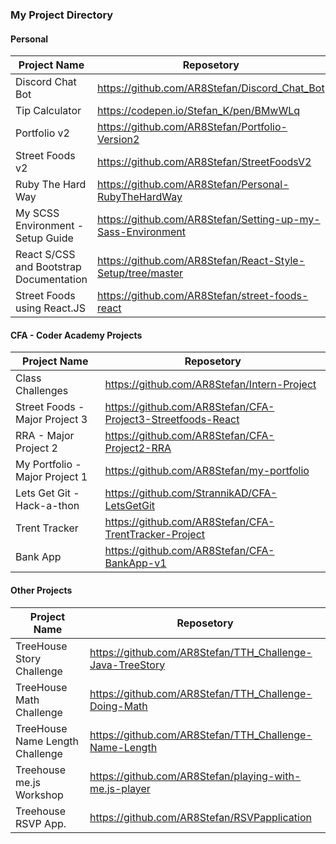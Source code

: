### My Project Directory

#### Personal

| Project Name | Reposetory |
| ------ | ------ |
| Discord Chat Bot | https://github.com/AR8Stefan/Discord_Chat_Bot |
| Tip Calculator | https://codepen.io/Stefan_K/pen/BMwWLq |
| Portfolio v2 | https://github.com/AR8Stefan/Portfolio-Version2 |
| Street Foods v2 | https://github.com/AR8Stefan/StreetFoodsV2 |
| Ruby The Hard Way | https://github.com/AR8Stefan/Personal-RubyTheHardWay |
| My SCSS Environment - Setup Guide | https://github.com/AR8Stefan/Setting-up-my-Sass-Environment |
| React S/CSS and Bootstrap Documentation | https://github.com/AR8Stefan/React-Style-Setup/tree/master |
| Street Foods using React.JS | https://github.com/AR8Stefan/street-foods-react |

#### CFA - Coder Academy Projects

| Project Name | Reposetory |
| ------ | ------ |
| Class Challenges | https://github.com/AR8Stefan/Intern-Project |
| Street Foods - Major Project 3 | https://github.com/AR8Stefan/CFA-Project3-Streetfoods-React |
| RRA - Major Project 2 | https://github.com/AR8Stefan/CFA-Project2-RRA |
| My Portfolio - Major Project 1 | https://github.com/AR8Stefan/my-portfolio|
| Lets Get Git - Hack-a-thon | https://github.com/StrannikAD/CFA-LetsGetGit
| Trent Tracker | https://github.com/AR8Stefan/CFA-TrentTracker-Project  |
| Bank App | https://github.com/AR8Stefan/CFA-BankApp-v1 |

#### Other Projects

| Project Name | Reposetory |
| ------ | ------ |
| TreeHouse Story Challenge | https://github.com/AR8Stefan/TTH_Challenge-Java-TreeStory |
| TreeHouse Math Challenge | https://github.com/AR8Stefan/TTH_Challenge-Doing-Math |
| TreeHouse Name Length Challenge | https://github.com/AR8Stefan/TTH_Challenge-Name-Length |
| Treehouse me.js Workshop | https://github.com/AR8Stefan/playing-with-me.js-player |
| Treehouse RSVP App. | https://github.com/AR8Stefan/RSVPapplication |
